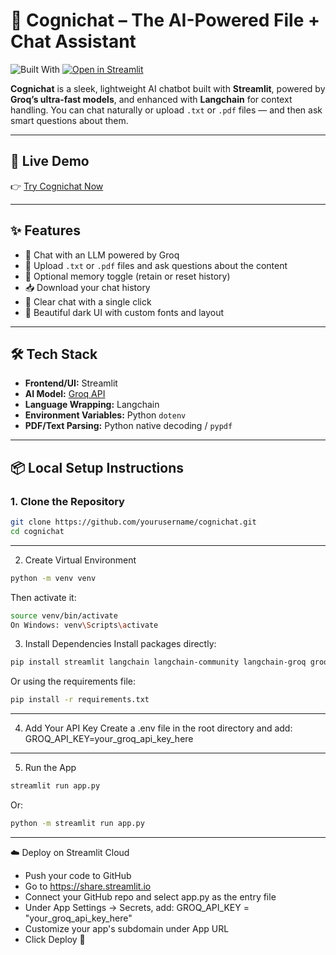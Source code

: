 # 🧠 Cognichat – The AI-Powered File + Chat Assistant

![Built With](https://img.shields.io/badge/Built%20With-Langchain%20%7C%20Streamlit%20%7C%20Groq-orange?style=for-the-badge)
[![Open in Streamlit](https://static.streamlit.io/badges/streamlit_badge_black_white.svg)](https://cognichat-ai.streamlit.app)

**Cognichat** is a sleek, lightweight AI chatbot built with **Streamlit**, powered by **Groq’s ultra-fast models**, and enhanced with **Langchain** for context handling. You can chat naturally or upload `.txt` or `.pdf` files — and then ask smart questions about them.

---

## 🚀 Live Demo

👉 [Try Cognichat Now](https://cognichat-ai.streamlit.app)

---

## ✨ Features

- 💬 Chat with an LLM powered by Groq
- 📎 Upload `.txt` or `.pdf` files and ask questions about the content
- 🧠 Optional memory toggle (retain or reset history)
- 📥 Download your chat history
- 🧹 Clear chat with a single click
- 🎨 Beautiful dark UI with custom fonts and layout

---

## 🛠️ Tech Stack

- **Frontend/UI:** Streamlit
- **AI Model:** [Groq API](https://groq.com/)
- **Language Wrapping:** Langchain
- **Environment Variables:** Python `dotenv`
- **PDF/Text Parsing:** Python native decoding / `pypdf`

---

## 📦 Local Setup Instructions

### 1. Clone the Repository

```bash
git clone https://github.com/yourusername/cognichat.git
cd cognichat
```

---
2. Create Virtual Environment
```bash
python -m venv venv
```
Then activate it:
```bash
source venv/bin/activate
On Windows: venv\Scripts\activate
```
3. Install Dependencies
  Install packages directly:
```bash
pip install streamlit langchain langchain-community langchain-groq groq python-dotenv pypdf
```
Or using the requirements file:
```bash
pip install -r requirements.txt
```
---
4. Add Your API Key
Create a .env file in the root directory and add: GROQ_API_KEY=your_groq_api_key_here
---
5. Run the App
```bash
streamlit run app.py
```
Or:
```bash
python -m streamlit run app.py
```
---

☁️ Deploy on Streamlit Cloud
  - Push your code to GitHub
  - Go to https://share.streamlit.io
  - Connect your GitHub repo and select app.py as the entry file
  - Under App Settings → Secrets, add: GROQ_API_KEY = "your_groq_api_key_here"
  - Customize your app's subdomain under App URL
  - Click Deploy 🚀
